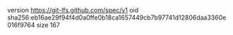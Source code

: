 version https://git-lfs.github.com/spec/v1
oid sha256:eb16ae29f94f4d0a0ffe0b18ca1657449cb7b97741d12806daa3360e016f9764
size 167
